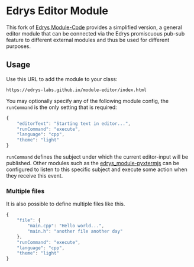 # Edrys Editor Module

This fork of [Edrys Module-Code](https://github.com/edrys-org/module-code) provides a simplified version, a general editor module that can be connected via the Edrys promiscuous pub-sub feature to different external modules and thus be used for different purposes.

## Usage

Use this URL to add the module to your class:

```
https://edrys-labs.github.io/module-editor/index.html
```

You may optionally specify any of the following module config, the `runCommand` is the only setting that is required:

```js
{
    "editorText": "Starting text in editor...",
    "runCommand": "execute", 
    "language": "cpp",
    "theme": "light"
}
```

`runCommand` defines the subject under which the current editor-input will be published.
Other modules such as the [edrys_module-pyxtermjs](https://github.com/Cross-Lab-Project/edrys_module-pyxtermjs) can be configured to listen to this specific subject and execute some action when they receive this event.

### Multiple files

It is also possible to define multiple files like this.

```js
{
    "file": {
        "main.cpp": "Hello world...",
        "main.h": "another file another day"
    },
    "runCommand": "execute", 
    "language": "cpp",
    "theme": "light"
}
```

